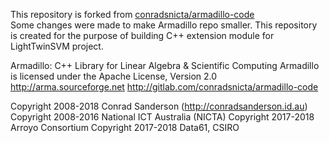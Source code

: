 This repository is forked from [conradsnicta/armadillo-code](https://github.com/conradsnicta/armadillo-code)<br />
Some changes were made to make Armadillo repo smaller. This repository is created for the purpose of building C++ extension module for LightTwinSVM project. <br />

Armadillo: C++ Library for Linear Algebra & Scientific Computing
Armadillo is licensed under the Apache License, Version 2.0
http://arma.sourceforge.net
http://gitlab.com/conradsnicta/armadillo-code

Copyright 2008-2018 Conrad Sanderson (http://conradsanderson.id.au)
Copyright 2008-2016 National ICT Australia (NICTA)
Copyright 2017-2018 Arroyo Consortium
Copyright 2017-2018 Data61, CSIRO
